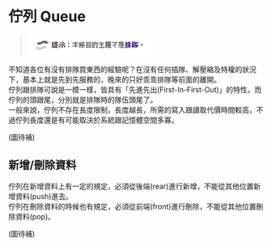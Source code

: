 # 佇列 Queue

> ![01_queue_is_not_queue.png](/img/Ch12/01_queue_is_not_queue.png)  

不知道各位有沒有排隊買東西的經驗呢？在沒有任何插隊、解壓縮及特權的狀況下，基本上就是先到先服務的，晚來的只好乖乖排隊等前面的離開。  
佇列跟排隊可說是一模一樣，皆具有「先進先出(First-In-First-Out)」的特性，而佇列的頭跟尾，分別就是排隊時的隊伍頭尾了。  
一般來說，佇列不存在長度限制，長度越長，所需的寫入跟讀取代價時間較高，不過佇列長度還是有可能取決於系統跟記憶體空間多寡。

(圖待補)  


## 新增/刪除資料
佇列在新增資料上有一定的規定，必須從後端(rear)進行新增，不能從其他位置新增資料(push)進去。  
佇列在刪除資料的時候也有規定，必須從前端(front)進行刪除，不能從其他位置刪除資料(pop)。  

(圖待補)  

